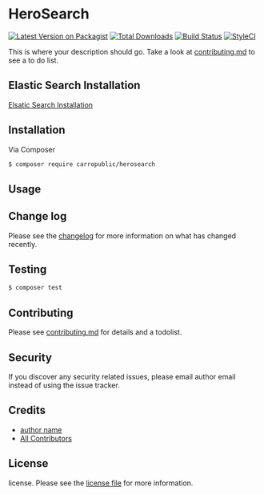 # HeroSearch

[![Latest Version on Packagist][ico-version]][link-packagist]
[![Total Downloads][ico-downloads]][link-downloads]
[![Build Status][ico-travis]][link-travis]
[![StyleCI][ico-styleci]][link-styleci]

This is where your description should go. Take a look at [contributing.md](contributing.md) to see a to do list.

## Elastic Search Installation
[Elsatic Search Installation](https://www.notion.so/carro/Elasticsearch-ce836e15f5ad40a5a67a6ff9a8f5b128)

## Installation

Via Composer

``` bash
$ composer require carropublic/herosearch
```

## Usage

## Change log

Please see the [changelog](changelog.md) for more information on what has changed recently.

## Testing

``` bash
$ composer test
```

## Contributing

Please see [contributing.md](contributing.md) for details and a todolist.

## Security

If you discover any security related issues, please email author email instead of using the issue tracker.

## Credits

- [author name][link-author]
- [All Contributors][link-contributors]

## License

license. Please see the [license file](license.md) for more information.

[ico-version]: https://img.shields.io/packagist/v/carropublic/herosearch.svg?style=flat-square
[ico-downloads]: https://img.shields.io/packagist/dt/carropublic/herosearch.svg?style=flat-square
[ico-travis]: https://img.shields.io/travis/carropublic/herosearch/master.svg?style=flat-square
[ico-styleci]: https://styleci.io/repos/12345678/shield

[link-packagist]: https://packagist.org/packages/carropublic/herosearch
[link-downloads]: https://packagist.org/packages/carropublic/herosearch
[link-travis]: https://travis-ci.org/carropublic/herosearch
[link-styleci]: https://styleci.io/repos/12345678
[link-author]: https://github.com/carropublic
[link-contributors]: ../../contributors
